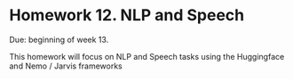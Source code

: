 # Homework 12.  NLP and Speech

Due: beginning of week 13.

This homework will focus on NLP and Speech tasks using the Huggingface and Nemo / Jarvis frameworks
